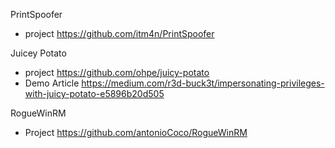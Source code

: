 PrintSpoofer 
  - project https://github.com/itm4n/PrintSpoofer

Juicey Potato 
  - project https://github.com/ohpe/juicy-potato
  - Demo Article https://medium.com/r3d-buck3t/impersonating-privileges-with-juicy-potato-e5896b20d505

RogueWinRM 
  - Project https://github.com/antonioCoco/RogueWinRM
